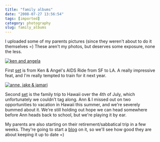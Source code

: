 ```yaml
---
title: "family albums"
date: "2008-07-27 13:56:54"
tags: [imported]
category: photography
slug: family_albums
---
```


I uploaded some of my parents pictures (since they weren't about to do it themselves =) These aren't my photos, but deserves some exposure, none the less.

<a href="http://www.flickr.com/photos/markphilpot/sets/72157606404770745/"><img src="http://farm4.static.flickr.com/3058/2707776768_9db17b6157.jpg?v=0" alt="ken and angela" class="aligncenter" /></a>

First <a href="http://www.flickr.com/photos/markphilpot/sets/72157606404770745/">set</a> is from Ken & Angel's AIDS Ride from SF to LA. A really impressive feat, and I'm really tempted to train for it next year.

<a href="http://www.flickr.com/photos/markphilpot/sets/72157606405415339/"><img src="http://farm4.static.flickr.com/3039/2707179795_91fef7896a.jpg?v=0" alt="anne, jake & jamari" class="aligncenter"/></a>

Second <a href="http://www.flickr.com/photos/markphilpot/sets/72157606405415339/">set</a> is the family trip to Hawaii over the 4th of July, which unfortunately we couldn't tag along. Ann & I missed out on two opportunities to vacation in Hawaii this summer, and we're severely bummed about it. We're still holding out hope we can head somewhere before Ann heads back to school, but we're playing it by ear.

My parents are also starting on their retirement/sabbatical trip in a few weeks. They're going to start a <a href="http://angelaandken.blogspot.com/">blog</a> on it, so we'll see how good they are about keeping it up to date =)
